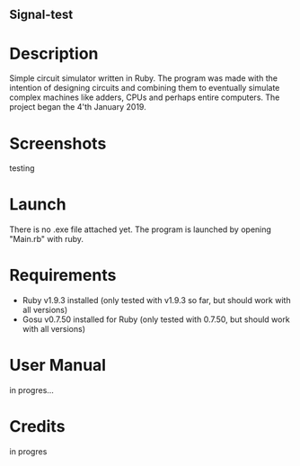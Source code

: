 ## Signal-test

# Description
Simple circuit simulator written in Ruby. The program was made with the intention of designing circuits and combining them to eventually simulate complex machines like adders, CPUs and perhaps entire computers. 
The project began the 4'th January 2019.  

# Screenshots
testing

# Launch
There is no .exe file attached yet.
The program is launched by opening "Main.rb" with ruby.

# Requirements
- Ruby v1.9.3 installed (only tested with v1.9.3 so far, but should work with all versions)
- Gosu v0.7.50 installed for Ruby (only tested with 0.7.50, but should work with all versions)

# User Manual
in progres...

# Credits
in progres
